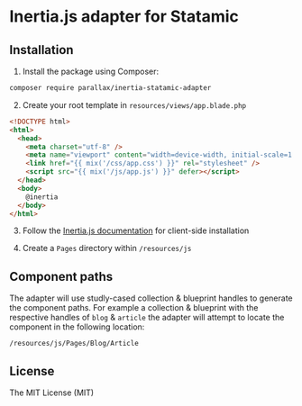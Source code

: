 # Inertia.js adapter for Statamic

## Installation

1. Install the package using Composer:

```bash
composer require parallax/inertia-statamic-adapter
```

2. Create your root template in `resources/views/app.blade.php`

```html
<!DOCTYPE html>
<html>
  <head>
    <meta charset="utf-8" />
    <meta name="viewport" content="width=device-width, initial-scale=1.0, maximum-scale=1.0" />
    <link href="{{ mix('/css/app.css') }}" rel="stylesheet" />
    <script src="{{ mix('/js/app.js') }}" defer></script>
  </head>
  <body>
    @inertia
  </body>
</html>
```

3. Follow the [Inertia.js documentation](https://inertiajs.com/client-side-setup) for client-side installation

4. Create a `Pages` directory within `/resources/js`

## Component paths

The adapter will use studly-cased collection & blueprint handles to generate the component paths. For example a collection & blueprint with the respective handles of `blog` & `article` the adapter will attempt to locate the component in the following location:

```
/resources/js/Pages/Blog/Article
```

## License

The MIT License (MIT)

